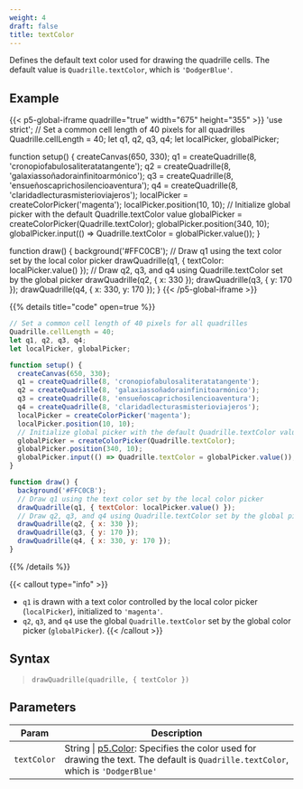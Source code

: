 ```yaml
---
weight: 4
draft: false  
title: textColor
---
```


Defines the default text color used for drawing the quadrille cells. The default value is `Quadrille.textColor`, which is `'DodgerBlue'`.

## Example

{{< p5-global-iframe quadrille="true" width="675" height="355" >}}
'use strict';
// Set a common cell length of 40 pixels for all quadrilles
Quadrille.cellLength = 40;
let q1, q2, q3, q4;
let localPicker, globalPicker;

function setup() {
  createCanvas(650, 330);
  q1 = createQuadrille(8, 'cronopiofabulosaliteratatangente');
  q2 = createQuadrille(8, 'galaxiassoñadorainfinitoarmónico');
  q3 = createQuadrille(8, 'ensueñoscaprichosilencioaventura');
  q4 = createQuadrille(8, 'claridadlecturasmisterioviajeros');
  localPicker = createColorPicker('magenta'); 
  localPicker.position(10, 10);
  // Initialize global picker with the default Quadrille.textColor value
  globalPicker = createColorPicker(Quadrille.textColor); 
  globalPicker.position(340, 10);
  globalPicker.input(() => Quadrille.textColor = globalPicker.value());
}

function draw() {
  background('#FFC0CB');
  // Draw q1 using the text color set by the local color picker
  drawQuadrille(q1, { textColor: localPicker.value() });
  // Draw q2, q3, and q4 using Quadrille.textColor set by the global picker
  drawQuadrille(q2, { x: 330 });
  drawQuadrille(q3, { y: 170 });
  drawQuadrille(q4, { x: 330, y: 170 });
}
{{< /p5-global-iframe >}}

{{% details title="code" open=true %}}
```js
// Set a common cell length of 40 pixels for all quadrilles
Quadrille.cellLength = 40;
let q1, q2, q3, q4;
let localPicker, globalPicker;

function setup() {
  createCanvas(650, 330);
  q1 = createQuadrille(8, 'cronopiofabulosaliteratatangente');
  q2 = createQuadrille(8, 'galaxiassoñadorainfinitoarmónico');
  q3 = createQuadrille(8, 'ensueñoscaprichosilencioaventura');
  q4 = createQuadrille(8, 'claridadlecturasmisterioviajeros');
  localPicker = createColorPicker('magenta'); 
  localPicker.position(10, 10);
  // Initialize global picker with the default Quadrille.textColor value
  globalPicker = createColorPicker(Quadrille.textColor); 
  globalPicker.position(340, 10);
  globalPicker.input(() => Quadrille.textColor = globalPicker.value());
}

function draw() {
  background('#FFC0CB');
  // Draw q1 using the text color set by the local color picker
  drawQuadrille(q1, { textColor: localPicker.value() });
  // Draw q2, q3, and q4 using Quadrille.textColor set by the global picker
  drawQuadrille(q2, { x: 330 });
  drawQuadrille(q3, { y: 170 });
  drawQuadrille(q4, { x: 330, y: 170 });
}
```
{{% /details %}}

{{< callout type="info" >}}
- `q1` is drawn with a text color controlled by the local color picker (`localPicker`), initialized to `'magenta'`.  
- `q2`, `q3`, and `q4` use the global `Quadrille.textColor` set by the global color picker (`globalPicker`).
{{< /callout >}}

## Syntax

> `drawQuadrille(quadrille, { textColor })`

## Parameters

| Param     | Description                                                                            |
|-----------|----------------------------------------------------------------------------------------|
| `textColor` | String \| [p5.Color](https://p5js.org/reference/#/p5.Color): Specifies the color used for drawing the text. The default is `Quadrille.textColor`, which is `'DodgerBlue'` |